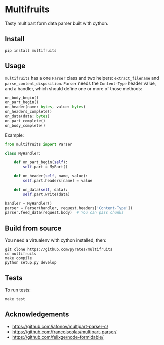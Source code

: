 # Multifruits

Tasty multipart form data parser built with cython.


## Install

    pip install multifruits


## Usage

`multifruits` has a one `Parser` class and two helpers: `extract_filename` and
`parse_content_disposition`.
`Parser` needs the `Content-Type` header value, and a handler, which should
define one or more of those methods:

```python
on_body_begin()
on_part_begin()
on_header(name: bytes, value: bytes)
on_headers_complete()
on_data(data: bytes)
on_part_complete()
on_body_complete()
```

Example:

```python
from multifruits import Parser

class MyHandler:

    def on_part_begin(self):
        self.part = MyPart()

    def on_header(self, name, value):
        self.part.headers[name] = value

    def on_data(self, data):
        self.part.write(data)

handler = MyHandler()
parser = Parser(handler, request.headers['Content-Type'])
parser.feed_data(request.body)  # You can pass chunks
```

## Build from source

You need a virtualenv with cython installed, then:

    git clone https://github.com/pyrates/multifruits
    cd multifruits
    make compile
    python setup.py develop

## Tests

To run tests:

    make test


## Acknowledgements

- https://github.com/iafonov/multipart-parser-c/
- https://github.com/francoiscolas/multipart-parser/
- https://github.com/felixge/node-formidable/

